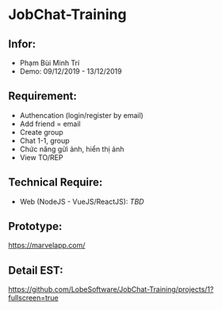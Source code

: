 # JobChat-Training

## Infor:
- Phạm Bùi Minh Trí
- Demo: 09/12/2019 - 13/12/2019

## Requirement:
- Authencation (login/register by email)
- Add friend = email
- Create group
- Chat 1-1, group
- Chức năng gửi ảnh, hiển thị ảnh
- View TO/REP

## Technical Require:
- Web (NodeJS - VueJS/ReactJS): *TBD*

## Prototype:
https://marvelapp.com/

## Detail EST:
https://github.com/LobeSoftware/JobChat-Training/projects/1?fullscreen=true
